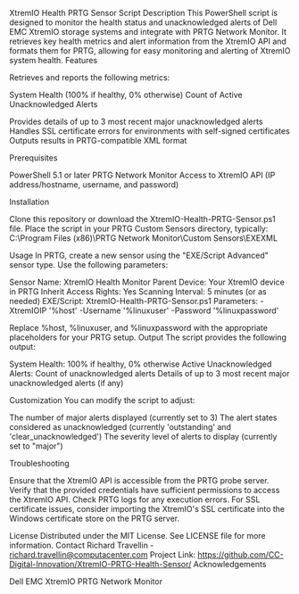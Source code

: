 XtremIO Health PRTG Sensor Script
Description
This PowerShell script is designed to monitor the health status and unacknowledged alerts of Dell EMC XtremIO storage systems and integrate with PRTG Network Monitor. It retrieves key health metrics and alert information from the XtremIO API and formats them for PRTG, allowing for easy monitoring and alerting of XtremIO system health.
Features

Retrieves and reports the following metrics:

System Health (100% if healthy, 0% otherwise)
Count of Active Unacknowledged Alerts


Provides details of up to 3 most recent major unacknowledged alerts
Handles SSL certificate errors for environments with self-signed certificates
Outputs results in PRTG-compatible XML format

Prerequisites

PowerShell 5.1 or later
PRTG Network Monitor
Access to XtremIO API (IP address/hostname, username, and password)

Installation

Clone this repository or download the XtremIO-Health-PRTG-Sensor.ps1 file.
Place the script in your PRTG Custom Sensors directory, typically:
C:\Program Files (x86)\PRTG Network Monitor\Custom Sensors\EXEXML

Usage
In PRTG, create a new sensor using the "EXE/Script Advanced" sensor type. Use the following parameters:

Sensor Name: XtremIO Health Monitor
Parent Device: Your XtremIO device in PRTG
Inherit Access Rights: Yes
Scanning Interval: 5 minutes (or as needed)
EXE/Script: XtremIO-Health-PRTG-Sensor.ps1
Parameters: -XtremIOIP '%host' -Username '%linuxuser' -Password '%linuxpassword'

Replace %host, %linuxuser, and %linuxpassword with the appropriate placeholders for your PRTG setup.
Output
The script provides the following output:

System Health: 100% if healthy, 0% otherwise
Active Unacknowledged Alerts: Count of unacknowledged alerts
Details of up to 3 most recent major unacknowledged alerts (if any)

Customization
You can modify the script to adjust:

The number of major alerts displayed (currently set to 3)
The alert states considered as unacknowledged (currently 'outstanding' and 'clear_unacknowledged')
The severity level of alerts to display (currently set to "major")

Troubleshooting

Ensure that the XtremIO API is accessible from the PRTG probe server.
Verify that the provided credentials have sufficient permissions to access the XtremIO API.
Check PRTG logs for any execution errors.
For SSL certificate issues, consider importing the XtremIO's SSL certificate into the Windows certificate store on the PRTG server.


License
Distributed under the MIT License. See LICENSE file for more information.
Contact
Richard Travellin - richard.travellin@computacenter.com
Project Link: https://github.com/CC-Digital-Innovation/XtremIO-PRTG-Health-Sensor/
Acknowledgements

Dell EMC XtremIO
PRTG Network Monitor

